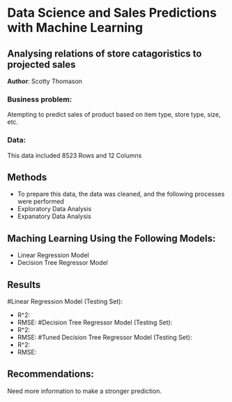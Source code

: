 # Data Science and Sales Predictions with Machine Learning
## Analysing relations of store catagoristics to projected sales 

**Author**: Scotty Thomason

### Business problem:

Atempting to predict sales of product based on item type, store type, size, etc.


### Data:
This data included 8523 Rows and 12 Columns


## Methods
- To prepare this data, the data was cleaned, and the following processes were performed
- Exploratory Data Analysis
- Expanatory Data Analysis
## Maching Learning Using the Following Models:
- Linear Regression Model
- Decision Tree Regressor Model

## Results
#Linear Regression Model (Testing Set):
- R^2: 
- RMSE:
#Decision Tree Regressor Model (Testing Set):
- R^2: 
- RMSE:
#Tuned Decision Tree Regressor Model (Testing Set):
- R^2: 
- RMSE:

## Recommendations:

Need more information to make a stronger prediction.







